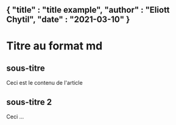 {
    "title" : "title example",
    "author" : "Eliott Chytil",
    "date" : "2021-03-10"
}
---
# Titre au format md

## sous-titre

Ceci est le contenu de l'article

## sous-titre 2

Ceci ...